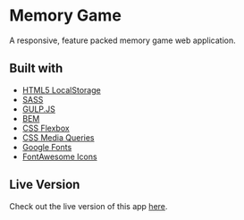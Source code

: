 # Memory Game
A responsive, feature packed memory game web application.

## Built with
- [HTML5 LocalStorage](https://developer.mozilla.org/en-US/docs/Web/API/Storage/LocalStorage) 
- [SASS](https://sass-lang.com/)
- [GULP.JS](https://gulpjs.com/)
- [BEM](http://getbem.com/)
- [CSS Flexbox](https://www.w3schools.com/css/css3_flexbox.asp) 
- [CSS Media Queries](https://www.w3schools.com/css/css3_mediaqueries.asp) 
- [Google Fonts](https://fonts.google.com/)
- [FontAwesome Icons](https://fontawesome.com/icons?d=gallery)

## Live Version
Check out the live version of this app [here](https://gnovac.github.io/Cybermemo.js/).